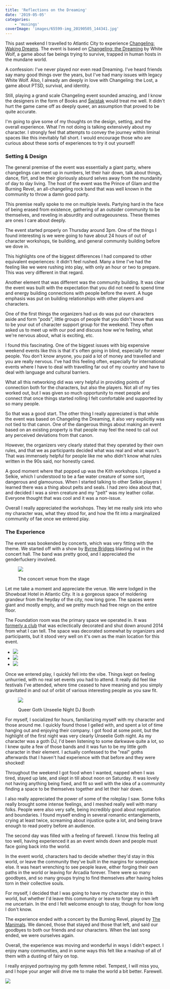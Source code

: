 ```yaml
---
title: 'Reflections on the Dreaming'
date: '2019-05-05'
categories:
    - 'musings'
coverImage: 'images/65599-img_20190505_144341.jpg'
---
```


This past weekend I travelled to Atlantic City to experience [Changeling: Waking Dreams](https://changelingwakingdreams.com/). The event is based on [Changeling: the Dreaming](https://en.wikipedia.org/wiki/Changeling:_The_Dreaming) by White Wolf, a game about fae beings trying to survive, trapped in human hosts in the mundane world.

A confession: I've never played nor even read Dreaming. I've heard friends say many good things over the years, but I've had many issues with legacy White Wolf. Also, I already am deeply in love with Changeling: the Lost, a game about PTSD, survival, and identity.

Still, playing a grand scale Changeling event sounded amazing, and I know the designers in the form of Books and [Świstak](https://www.facebook.com/SwistakFTW/) would treat me well. It didn't hurt the game came off as deeply queer, an assumption that proved to be quite accurate.

I'm going to give some of my thoughts on the design, setting, and the overall experience. What I'm not doing is talking extensively about my character. I strongly feel that attempts to convey the journey within liminal spaces like this inevitably fall short. I would encourage those who are curious about these sorts of experiences to try it out yourself!

### Setting & Design

The general premise of the event was essentially a giant party, where changelings can meet up in numbers, let their hair down, talk about things, dance, flirt, and be their gloriously absurd selves away from the mundanity of day to day living. The host of the event was the Prince of Glam and the Burning Revel, an all-changeling rock band that was well known in the community to throw a damn good party.

This premise really spoke to me on multiple levels. Partying hard in the face of being erased from existence, gathering of an outsider community to be themselves, and reveling in absurdity and outrageousness. These themes are ones I care about deeply.

The event started properly on Thursday around 3pm. One of the things I found interesting is we were going to have about 24 hours of out of character workshops, tie building, and general community building before we dove in.

This highlights one of the biggest differences I had compared to other equivalent experiences: it didn't feel rushed. Many a time I've had the feeling like we were rushing into play, with only an hour or two to prepare. This was very different in that regard.

Another element that was different was the community building. It was clear the event was built with the expectation that you did not need to spend time and energy building connections with people before the event. A huge emphasis was put on building relationships with other players and characters.

One of the first things the organizers had us do was put our characters aside and form "pods", little groups of people that you didn't know that was to be your out of character support group for the weekend. They often asked us to meet up with our pod and discuss how we're feeling, what we're nervous about, what is exciting, etc.

I found this fascinating. One of the biggest issues with big expensive weekend events like this is that it's often going in blind, especially for newer people. You don't know anyone, you paid a lot of money and travelled and you are really nervous. I've had this feeling often, especially for international events where I have to deal with travelling far out of my country and have to deal with language and cultural barriers.

What all this networking did was very helpful in providing points of connection both for the characters, but also the players. Not all of my ties worked out, but I was given so much opportunity to meet people and connect that once things started rolling I felt comfortable and supported by so many people.

So that was a good start. The other thing I really appreciated is that while the event was based on Changeling the Dreaming, it also very explicitly was not tied to that canon. One of the dangerous things about making an event based on an existing property is that people may feel the need to call out any perceived deviations from that canon.

However, the organizers very clearly stated that they operated by their own rules, and that we as participants decided what was real and what wasn't. That was immensely helpful for people like me who didn't know what rules written in the 90s said, nor honestly cared.

A good moment where that popped up was the Kith workshops. I played a Selkie, which I understood to be a fae water creature of some sort, dangerous and glamourous. When I started talking to other Selkie players I learned there was a thing about pelts and seals. I had zero idea about that, and decided I was a siren creature and my "pelt" was my leather collar. Everyone thought that was cool and it was a non-issue.

Overall I really appreciated the workshops. They let me really sink into who my character was, what they stood for, and how the fit into a marginalized community of fae once we entered play.

### The Experience

The event was bookended by concerts, which was very fitting with the theme. We started off with a show by [Byrne Bridges](https://byrnebridges.bandcamp.com/) blasting out in the concert hall. The band was pretty good, and I appreciated the genderfuckery involved.

<figure>

![](https://i1.wp.com/echonyc.name/wp-content/uploads/2019/04/IMG_20190425_232209.jpg?fit=640%2C480&ssl=1)

<figcaption>

The concert venue from the stage

</figcaption>

</figure>

Let me take a moment and appreciate the venue. We were lodged in the Showboat Hotel in Atlantic City. It is a gorgeous space of moldering grandeur from the heyday of the city, now long gone. The spaces were giant and mostly empty, and we pretty much had free reign on the entire floor.

The Foundation room was the primary space we operated in. It was [formerly a club](https://www.pressofatlanticcity.com/clubfinder/things-you-need-to-know-about-the-foundation-room/article_8d70f197-e09d-59da-a77f-3eb89db5c6de.html) that was eclectically decorated and shut down around 2014 from what I can tell. The space was decorated somewhat by organizers and participants, but it stood very well on it's own as the main location for this event.

- ![](https://i2.wp.com/echonyc.name/wp-content/uploads/2019/04/IMG_20181012_113931.jpg?fit=640%2C853&ssl=1)
- ![](https://i0.wp.com/echonyc.name/wp-content/uploads/2019/04/IMG_20181012_113940.jpg?fit=640%2C853&ssl=1)
- ![](https://i1.wp.com/echonyc.name/wp-content/uploads/2019/04/IMG_20181012_114318.jpg?fit=640%2C480&ssl=1)

Once we entered play, I quickly fell into the vibe. Things kept on feeling unhurried, with no real set events you had to attend. It really did feel like festivals I've attended, where time ceased to have meaning and you simply gravitated in and out of orbit of various interesting people as you saw fit.

<figure>

![](https://i0.wp.com/echonyc.name/wp-content/uploads/2019/05/IMG_20190427_141534.jpg?fit=640%2C853&ssl=1)

<figcaption>

Queer Goth Unseelie Night DJ Booth

</figcaption>

</figure>

For myself, I socialized for hours, familiarizing myself with my character and those around me. I quickly found those I gelled with, and spent a lot of time hanging out and enjoying their company. I got food at some point, but the highlight of the first night was very clearly Unseelie Goth night. As my character was a goth DJ, I'd been listening to some darkwave quite a lot, so I knew quite a few of those bands and it was fun to be my little goth character in their element. I actually confessed to the "real" goths afterwards that I haven't had experience with that before and they were shocked!

Throughout the weekend I got food when I wanted, napped when I was tired, stayed up late, and slept in till about noon on Saturday. It was lovely not having anything being fixed, and fit so well with the idea of a community finding a space to be themselves together and let their hair down.

I also really appreciated the power of some of the roleplay I saw. Some folks really brought some intense feelings, and I meshed really well with many folks. People were also very safe, being incredibly good about negotiation and boundaries. I found myself ending in several romantic entanglements, crying at least twice, screaming about injustice quite a lot, and being brave enough to read poetry before an audience.

The second day was filled with a feeling of farewell. I know this feeling all too well, having experienced it as an event winds down and people must face going back into the world.

In the event world, characters had to decide whether they'd stay in this world, or leave the community they've built in the margins for someplace else. It was heart wrenching to see people leave, either forging their own paths in the world or leaving for Arcadia forever. There were so many goodbyes, and so many groups trying to find themselves after having holes torn in their collective souls.

For myself, I decided that I was going to have my character stay in this world, but whether I'd leave this community or leave to forge my own left me uncertain. In the end I felt welcome enough to stay, though for how long I don't know.

The experience ended with a concert by the Burning Revel, played by [The Manimals](http://www.manimals.band/). We danced, those that stayed and those that left, and said our goodbyes to both our friends and our characters. When the last song ended, we were ourselves again.

Overall, the experience was moving and wonderful in ways I didn't expect. I enjoy many communities, and in some ways this felt like a mashup of all of them with a dusting of fairy on top.

I really enjoyed portraying my goth femme rebel. Tempest, I will miss you, and I hope your anger will drive me to make the world a bit better. Farewell.

![](https://echonyc.blog/wp-content/uploads/2020/07/65599-img_20190505_144341.jpg?w=1024&h=1024)
